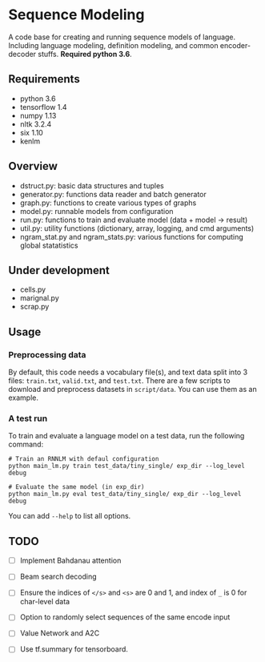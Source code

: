 # Sequence Modeling

A code base for creating and running sequence models of language. Including
language modeling, definition modeling, and common encoder-decoder stuffs.
**Required python 3.6**.

## Requirements

- python 3.6
- tensorflow 1.4
- numpy 1.13
- nltk 3.2.4
- six 1.10
- kenlm

## Overview

- dstruct.py: basic data structures and tuples
- generator.py: functions data reader and batch generator
- graph.py: functions to create various types of graphs
- model.py: runnable models from configuration
- run.py: functions to train and evaluate model (data + model -> result)
- util.py: utility functions (dictionary, array, logging, and cmd arguments)
- ngram_stat.py and ngram_stats.py: various functions for computing global statatistics

## Under development

- cells.py
- marignal.py
- scrap.py

## Usage


### Preprocessing data

By default, this code needs a vocabulary file(s), and text data split into 3 files:
`train.txt`, `valid.txt`, and `test.txt`. There are a few scripts to download and
preprocess datasets in `script/data`. You can use them as an example.

### A test run

To train and evaluate a language model on a test data, run the following command:
```
# Train an RNNLM with defaul configuration
python main_lm.py train test_data/tiny_single/ exp_dir --log_level debug

# Evaluate the same model (in exp_dir)
python main_lm.py eval test_data/tiny_single/ exp_dir --log_level debug
```

You can add `--help` to list all options.

## TODO

- [ ] Implement Bahdanau attention
- [ ] Beam search decoding
- [ ] Ensure the indices of `</s>` and `<s>` are 0 and 1,
      and index of `_` is 0 for char-level data
- [ ] Option to randomly select sequences of the same encode input
- [ ] Value Network and A2C
- [ ] Use tf.summary for tensorboard.

